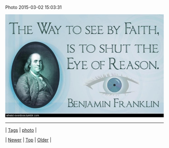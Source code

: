 <!--
title: Photo 2015-03-02 15
date: 2020-06-28T15:27:00.071Z
tags: photo
-->


Photo 2015-03-02 15:03:31

![](112515129469-0.jpg)

<!--BOTTOM-POST-NAVIGATION-->
---

| [Tags](tags.md) | [photo](tag-photo.md) |

| [Newer](112510942907.md) | [Top](index.md) | [Older](112731739222.md) |